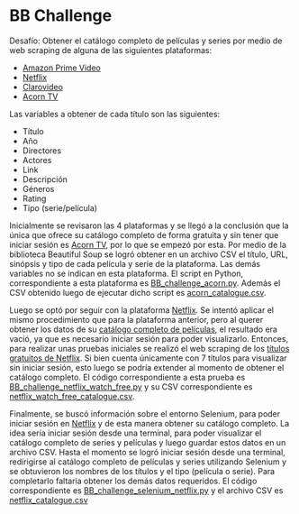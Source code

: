 # BB Challenge

Desafío: Obtener el catálogo completo de películas y series por medio de web scraping de alguna de las siguientes plataformas:

* [Amazon Prime Video](https://www.primevideo.com/)
* [Netflix](https://www.netflix.com/ar-en/)
* [Clarovideo](https://www.clarovideo.com/argentina/homeuser)
* [Acorn TV](https://acorn.tv/)

Las variables a obtener de cada título son las siguientes:

* Título
* Año
* Directores
* Actores
* Link
* Descripción
* Géneros
* Rating
* Tipo (serie/película)

Inicialmente se revisaron las 4 plataformas y se llegó a la conclusión que la única que ofrece su catálogo completo de forma gratuita y sin tener que iniciar sesión es [Acorn TV](https://acorn.tv/), por lo que se empezó por esta. Por medio de la biblioteca Beautiful Soup se logró obtener en un archivo CSV el título, URL, sinópsis y tipo de cada película y serie de la plataforma. Las demás variables no se indican en esta plataforma. El script en Python, correspondiente a esta plataforma es [BB_challenge_acorn.py](https://github.com/elmatus/BB_challenge/blob/main/BB_challenge_acorn.py). Además el CSV obtenido luego de ejecutar dicho script es [acorn_catalogue.csv](https://github.com/elmatus/BB_challenge/blob/main/acorn_catalogue.csv).

Luego se optó por seguir con la plataforma [Netflix](https://www.netflix.com/ar-en/). Se intentó aplicar el mismo procedimiento que para la plataforma anterior, pero al querer obtener los datos de su [catálogo completo de películas](https://www.netflix.com/browse/genre/34399?so=az), el resultado era vació, ya que es necesario iniciar sesión para poder visualizarlo. Entonces, para realizar unas pruebas iniciales se realizó el web scraping de los [títulos gratuitos de Netflix](https://www.netflix.com/ar/watch-free). Si bien cuenta únicamente con 7 títulos para visualizar sin iniciar sesión, esto luego se podría extender al momento de obtener el catálogo completo. El código correspondiente a esta prueba es [BB_challenge_netflix_watch_free.py](https://github.com/elmatus/BB_challenge/blob/main/BB_challenge_netflix_watch_free.py) y su CSV correspondiente es [netflix_watch_free_catalogue.csv](https://github.com/elmatus/BB_challenge/blob/main/netflix_watch_free_catalogue.csv).

Finalmente, se buscó información sobre el entorno Selenium, para poder iniciar sesión en [Netflix](https://www.netflix.com/ar-en/) y de esta manera obtener su catálogo completo. La idea sería iniciar sesión desde una terminal, para poder visualizar el catálogo completo de series y películas y luego guardar estos datos en un archivo CSV.  Hasta el momento se logró iniciar sesión desde una terminal, redirigirse al catálogo completo de películas y series utilizando Selenium y se obtuvieron los nombres de los títulos y el tipo (película o serie). Para completarlo faltaría obtener los demás datos requeridos. El código correspondiente es [BB_challenge_selenium_netflix.py](https://github.com/elmatus/BB_challenge/blob/main/BB_challenge_selenium_netflix.py) y el archivo CSV es [netflix_catalogue.csv](https://github.com/elmatus/BB_challenge/blob/main/netflix_catalogue.csv)
